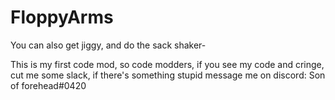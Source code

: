 # FloppyArms
You can also get jiggy, and do the sack shaker-

This is my first code mod, so code modders, if you see my code and cringe, cut me some slack, if there's something stupid message me on discord: Son of forehead#0420
